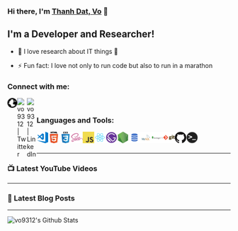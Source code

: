### Hi there, I'm [Thanh Dat, Vo][website] 👋

## I'm a Developer and Researcher!
<!-- - 🔭 I’m currently working on a [VS Code Course][website]! -->
- 🌱 I love research about IT things 🤣
<!-- - 👯 I’m looking to collaborate with other content creators -->
<!-- - 🥅 2020 Goals: Contribute more to Open Source projects -->
- ⚡ Fun fact: I love not only to run code but also to run in a marathon 

### Connect with me:

[<img align="left" alt="vo9312.com" width="22px" src="https://raw.githubusercontent.com/iconic/open-iconic/master/svg/globe.svg" />][website]
<!-- [<img align="left" alt="vo9312 | YouTube" width="22px" src="https://cdn.jsdelivr.net/npm/simple-icons@v3/icons/youtube.svg" />][youtube] -->
[<img align="left" alt="vo9312 | Twitter" width="22px" src="https://cdn.jsdelivr.net/npm/simple-icons@v3/icons/twitter.svg" />][twitter]
[<img align="left" alt="vo9312 | LinkedIn" width="22px" src="https://cdn.jsdelivr.net/npm/simple-icons@v3/icons/linkedin.svg" />][linkedin]
<!-- <img align="left" alt="vo9312 | Instagram" width="22px" src="https://cdn.jsdelivr.net/npm/simple-icons@v3/icons/instagram.svg" />][instagram] -->

<br />

### Languages and Tools:

<img align="left" alt="Visual Studio Code" width="26px" src="https://raw.githubusercontent.com/github/explore/80688e429a7d4ef2fca1e82350fe8e3517d3494d/topics/visual-studio-code/visual-studio-code.png" />
<img align="left" alt="HTML5" width="26px" src="https://raw.githubusercontent.com/github/explore/80688e429a7d4ef2fca1e82350fe8e3517d3494d/topics/html/html.png" />
<img align="left" alt="CSS3" width="26px" src="https://raw.githubusercontent.com/github/explore/80688e429a7d4ef2fca1e82350fe8e3517d3494d/topics/css/css.png" />
<img align="left" alt="Sass" width="26px" src="https://raw.githubusercontent.com/github/explore/80688e429a7d4ef2fca1e82350fe8e3517d3494d/topics/sass/sass.png" />
<img align="left" alt="JavaScript" width="26px" src="https://raw.githubusercontent.com/github/explore/80688e429a7d4ef2fca1e82350fe8e3517d3494d/topics/javascript/javascript.png" />
<img align="left" alt="React" width="26px" src="https://raw.githubusercontent.com/github/explore/80688e429a7d4ef2fca1e82350fe8e3517d3494d/topics/react/react.png" />
<img align="left" alt="Gatsby" width="26px" src="https://raw.githubusercontent.com/github/explore/e94815998e4e0713912fed477a1f346ec04c3da2/topics/gatsby/gatsby.png" />
<img align="left" alt="Node.js" width="26px" src="https://raw.githubusercontent.com/github/explore/80688e429a7d4ef2fca1e82350fe8e3517d3494d/topics/nodejs/nodejs.png" />
<img align="left" alt="SQL" width="26px" src="https://raw.githubusercontent.com/github/explore/80688e429a7d4ef2fca1e82350fe8e3517d3494d/topics/sql/sql.png" />
<img align="left" alt="MySQL" width="26px" src="https://raw.githubusercontent.com/github/explore/80688e429a7d4ef2fca1e82350fe8e3517d3494d/topics/mysql/mysql.png" />
<img align="left" alt="MongoDB" width="26px" src="https://raw.githubusercontent.com/github/explore/80688e429a7d4ef2fca1e82350fe8e3517d3494d/topics/mongodb/mongodb.png" />
<img align="left" alt="Git" width="26px" src="https://raw.githubusercontent.com/github/explore/80688e429a7d4ef2fca1e82350fe8e3517d3494d/topics/git/git.png" />
<img align="left" alt="GitHub" width="26px" src="https://raw.githubusercontent.com/github/explore/78df643247d429f6cc873026c0622819ad797942/topics/github/github.png" />
<img align="left" alt="HTML5" width="26px" src="https://raw.githubusercontent.com/github/explore/80688e429a7d4ef2fca1e82350fe8e3517d3494d/topics/terminal/terminal.png" />

<br />
<br />

---

### 📺 Latest YouTube Videos
<!-- YOUTUBE:START -->
<!-- - [Next Level GitHub Profile README (NEW) | How To Create An Amazing Profile ReadMe With GitHub Actions](https://www.youtube.com/watch?v=ECuqb5Tv9qI)
- [There's more to CONSOLE than .log( ) | Things you didn't know console could do!!](https://www.youtube.com/watch?v=_-bHhEGcDiQ)
- [Simple React.js User Login Authentication | Auth0](https://www.youtube.com/watch?v=MqczHS3Z2bc)
- [Top 10 VS Code Updates You Don't Know About!! (July 2020)](https://www.youtube.com/watch?v=WHBQ1szkhtI)
- [localStorage Dark/Light Mode Theme Toggle (CSS/JavaScript) | UI Design](https://www.youtube.com/watch?v=_raOFZAYXD4) -->
<!-- YOUTUBE:END -->

---

### 📕 Latest Blog Posts
<!-- BLOG-POST-LIST:START -->
<!-- - [Microinteractions: Password Validation Animation](https://dev.to/vo9312/microinteractions-password-validation-animation-5629)
- [Notion + YouTube - A Powerful Combination for Productivity](https://dev.to/vo9312/notion-youtube-a-powerful-combination-for-productivity-1def)
- [Regular Expressions (RegEx) Crash Course](https://dev.to/vo9312/regular-expressions-regex-crash-course-248n)
- [Emmet Part 2 - Advanced](https://dev.to/vo9312/emmet-part-2-advanced-4c65)
- [Deno 1.0 Released! (Easy) REST API Example](https://dev.to/vo9312/deno-1-0-released-easy-rest-api-example-2fbl) -->
<!-- BLOG-POST-LIST:END -->

---

<img align="left" alt="vo9312's Github Stats" src="https://github-readme-stats.vercel.app/api?username=vo9312&show_icons=true&hide_border=true" />

[website]: https://vo9312.co
[twitter]: https://twitter.com/vo9312
[youtube]: https://youtube.com/vo9312
<!-- [instagram]: https://instagram.com/vo9312 -->
[linkedin]: https://linkedin.com/in/vo9312
<!-- []: https://www.youtube.com/playlist?list=PLkwxH9e_vrAJ0WbEsFA9W3I1W-g_BTsbt
[]: https://www.youtube.com/playlist?list=PLkwxH9e_vrALRJKu7wfXby3MKeflhTu6B
[]: https://www.youtube.com/playlist?list=PLkwxH9e_vrALSdvZuEh6gqQdmDoDIoqz4
[]: https://www.youtube.com/playlist?list=PLkwxH9e_vrAK4TdffpxKY3QGyHCpxFcQ0 -->
